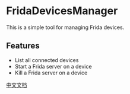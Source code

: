 # FridaDevicesManager

This is a simple tool for managing Frida devices.

## Features

- List all connected devices
- Start a Frida server on a device
- Kill a Frida server on a device

[中文文档](README_CN.md)